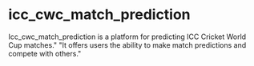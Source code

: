 # icc_cwc_match_prediction
 Icc_cwc_match_prediction is a platform for predicting ICC Cricket World Cup matches." "It offers users the ability to make match predictions and compete with others."
